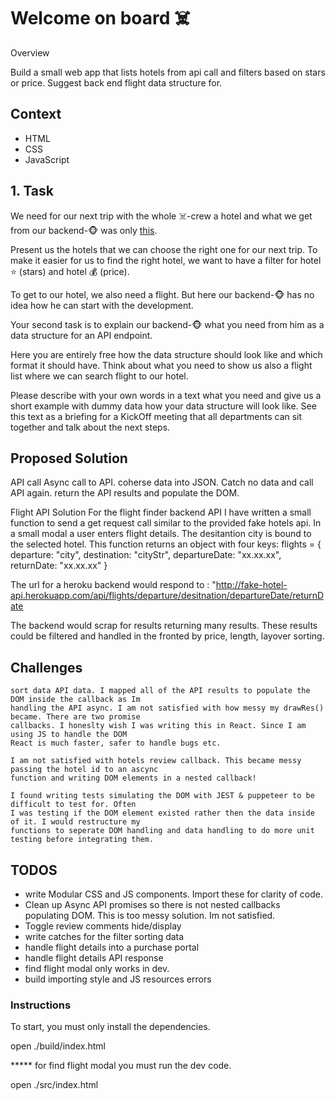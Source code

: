 # Welcome on board ☠️

Overview

Build a small web app that lists hotels from api call and filters based on stars or price.
Suggest back end flight data structure for.


## Context

* HTML
* CSS
* JavaScript


## 1. Task

We need for our next trip with the whole ☠️-crew a hotel and what we get from our backend-🐵 was only [this](http://fake-hotel-api.herokuapp.com/).

Present us the hotels that we can choose the right one for our next trip. To make it easier for us to find the right hotel, we want to have a filter for hotel ⭐ (stars) and hotel 💰 (price).


To get to our hotel, we also need a flight. But here our backend-🐵 has no idea how he can start with the development.

Your second task is to explain our backend-🐵 what you need from him as a data structure for an API endpoint.

Here you are entirely free how the data structure should look like and which format it should have. Think about what you need to show us also a flight list where we can search flight to our hotel.

Please describe with your own words in a text what you need and give us a short example with dummy data how your data structure will look like. See this text as a briefing for a KickOff meeting that all departments can sit together and talk about the next steps.


## Proposed Solution

API call
Async call to API. coherse data into JSON. Catch no data and call API again. return the API results 
and populate the DOM. 

Flight API Solution
For the flight finder backend API I have written a small function to send a get request call 
similar to the provided fake hotels api. In a small modal a user enters flight details. The desitantion
city is bound to the selected hotel. This function returns an object with four keys:
 flights = {
     departure: "city",
     destination: "cityStr",
    departureDate: "xx.xx.xx",
    returnDate: "xx.xx.xx"
}

The url for a heroku backend would respond to :
"http://fake-hotel-api.herokuapp.com/api/flights/departure/desitnation/departureDate/returnDate

The backend would scrap for results returning many results. These results could be filtered and 
handled  in the fronted by price, length, layover sorting.

## Challenges

    sort data API data. I mapped all of the API results to populate the DOM inside the callback as Im
    handling the API async. I am not satisfied with how messy my drawRes() became. There are two promise
    callbacks. I honeslty wish I was writing this in React. Since I am using JS to handle the DOM
    React is much faster, safer to handle bugs etc.

    I am not satisfied with hotels review callback. This became messy passing the hotel id to an ascync
    function and writing DOM elements in a nested callback! 

    I found writing tests simulating the DOM with JEST & puppeteer to be difficult to test for. Often
    I was testing if the DOM element existed rather then the data inside of it. I would restructure my
    functions to seperate DOM handling and data handling to do more unit testing before integrating them.
    
## TODOS
- write Modular CSS and JS components. Import these for clarity of code.
- Clean up Async API promises so there is not nested callbacks populating DOM.
    This is too messy solution. Im not satisfied.
- Toggle review comments hide/display
- write catches for the filter sorting data
- handle flight details into a purchase portal
- handle flight details API response
- find flight modal only works in dev. 
- build importing style and JS resources errors

### Instructions

To start, you must only install the dependencies.

open ./build/index.html 



***** for find flight modal you must run the dev code.

open ./src/index.html 





